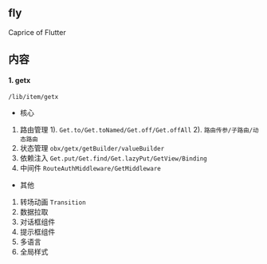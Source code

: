 ## fly

Caprice of Flutter

## 内容

#### 1. getx

`/lib/item/getx`

- 核心

1. 路由管理
   1). `Get.to/Get.toNamed/Get.off/Get.offAll`
   2). `路由传参/子路由/动态路由`
2. 状态管理
   `obx/getx/getBuilder/valueBuilder`
3. 依赖注入
   `Get.put/Get.find/Get.lazyPut/GetView/Binding`
4. 中间件
   `RouteAuthMiddleware/GetMiddleware`

- 其他

1. 转场动画
   `Transition`
2. 数据拉取
3. 对话框组件
4. 提示框组件
5. 多语言
6. 全局样式
